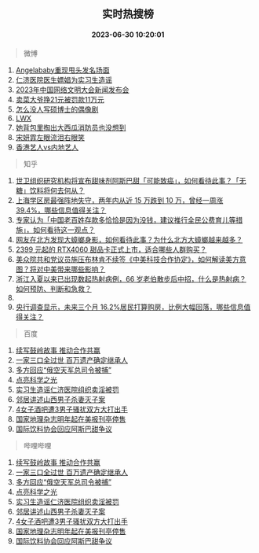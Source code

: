 <div align="center"><h2>实时热搜榜</h2><h4>2023-06-30 10:20:01</h4></div>

> 微博  

1. [Angelababy重现甩头发名场面](https://s.weibo.com/weibo?q=%23Angelababy%E9%87%8D%E7%8E%B0%E7%94%A9%E5%A4%B4%E5%8F%91%E5%90%8D%E5%9C%BA%E9%9D%A2%23&t=31&band_rank=1&Refer=top)<br />
2. [仁济医院医生嫖娼为实习生造谣](https://s.weibo.com/weibo?q=%23%E4%BB%81%E6%B5%8E%E5%8C%BB%E9%99%A2%E5%8C%BB%E7%94%9F%E5%AB%96%E5%A8%BC%E4%B8%BA%E5%AE%9E%E4%B9%A0%E7%94%9F%E9%80%A0%E8%B0%A3%23&t=31&band_rank=2&Refer=top)<br />
3. [2023年中国网络文明大会新闻发布会](https://s.weibo.com/weibo?q=%232023%E5%B9%B4%E4%B8%AD%E5%9B%BD%E7%BD%91%E7%BB%9C%E6%96%87%E6%98%8E%E5%A4%A7%E4%BC%9A%E6%96%B0%E9%97%BB%E5%8F%91%E5%B8%83%E4%BC%9A%23&t=31&band_rank=3&Refer=top)<br />
4. [卖菜大爷挣21元被罚款11万元](https://s.weibo.com/weibo?q=%23%E5%8D%96%E8%8F%9C%E5%A4%A7%E7%88%B7%E6%8C%A321%E5%85%83%E8%A2%AB%E7%BD%9A%E6%AC%BE11%E4%B8%87%E5%85%83%23&t=31&band_rank=4&Refer=top)<br />
5. [怎么没人写硕博士的偶像剧](https://s.weibo.com/weibo?q=%23%E6%80%8E%E4%B9%88%E6%B2%A1%E4%BA%BA%E5%86%99%E7%A1%95%E5%8D%9A%E5%A3%AB%E7%9A%84%E5%81%B6%E5%83%8F%E5%89%A7%23&t=31&band_rank=5&Refer=top)<br />
6. [LWX](https://s.weibo.com/weibo?q=LWX&t=31&band_rank=6&Refer=top)<br />
7. [她背包里掏出大西瓜消防员也没想到](https://s.weibo.com/weibo?q=%23%E5%A5%B9%E8%83%8C%E5%8C%85%E9%87%8C%E6%8E%8F%E5%87%BA%E5%A4%A7%E8%A5%BF%E7%93%9C%E6%B6%88%E9%98%B2%E5%91%98%E4%B9%9F%E6%B2%A1%E6%83%B3%E5%88%B0%23&t=31&band_rank=7&Refer=top)<br />
8. [宋妍霏左眼流泪右眼笑](https://s.weibo.com/weibo?q=%23%E5%AE%8B%E5%A6%8D%E9%9C%8F%E5%B7%A6%E7%9C%BC%E6%B5%81%E6%B3%AA%E5%8F%B3%E7%9C%BC%E7%AC%91%23&t=31&band_rank=8&Refer=top)<br />
9. [香港艺人vs内地艺人](https://s.weibo.com/weibo?q=%23%E9%A6%99%E6%B8%AF%E8%89%BA%E4%BA%BAvs%E5%86%85%E5%9C%B0%E8%89%BA%E4%BA%BA%23&t=31&band_rank=9&Refer=top)<br />

> 知乎  

1. [世卫组织研究机构将宣布甜味剂阿斯巴甜「可能致癌」，如何看待此事？「无糖」饮料将何去何从？](https://www.zhihu.com/question/609417354)<br />
2. [上海学区房最强阵地失守，两年内从近 15 万跌到 10 万，曾经一周涨 39.4%，哪些信息值得关注？](https://www.zhihu.com/question/609355451)<br />
3. [专家认为「中国老百姓存款多恰恰是因为没钱，建议推行全民公费育儿等措施」，如何看待这一观点？](https://www.zhihu.com/question/609390380)<br />
4. [网友在北方发现大蟑螂身影，如何看待此事？为什么北方大蟑螂越来越多？](https://www.zhihu.com/question/609451038)<br />
5. [2399 元起的 RTX4060 甜品卡正式上市，适合哪些人群购买？](https://www.zhihu.com/question/609280591)<br />
6. [美众院共和党议员施压布林肯不续签《中美科技合作协定》，如何解读美方意图？将对中美带来哪些影响？](https://www.zhihu.com/question/609347160)<br />
7. [浙江入夏以来已出现数起热射病例，66 岁老伯散步后中招，什么是热射病？如何预防、判断和急救？](https://www.zhihu.com/question/607815978)<br />
8. []()<br />
9. [央行调查显示，未来三个月 16.2%居民打算购房，比例大幅回落，哪些信息值得关注？](https://www.zhihu.com/question/609413648)<br />

> 百度  

1. [续写鼓岭故事 推动合作共赢](https://www.baidu.com/s?wd=%E7%BB%AD%E5%86%99%E9%BC%93%E5%B2%AD%E6%95%85%E4%BA%8B+%E6%8E%A8%E5%8A%A8%E5%90%88%E4%BD%9C%E5%85%B1%E8%B5%A2&sa=fyb_news&rsv_dl=fyb_news)<br />
2. [一家三口全过世 百万遗产确定继承人](https://www.baidu.com/s?wd=%E4%B8%80%E5%AE%B6%E4%B8%89%E5%8F%A3%E5%85%A8%E8%BF%87%E4%B8%96+%E7%99%BE%E4%B8%87%E9%81%97%E4%BA%A7%E7%A1%AE%E5%AE%9A%E7%BB%A7%E6%89%BF%E4%BA%BA&sa=fyb_news&rsv_dl=fyb_news)<br />
3. [多方回应“俄空天军总司令被捕”](https://www.baidu.com/s?wd=%E5%A4%9A%E6%96%B9%E5%9B%9E%E5%BA%94%E2%80%9C%E4%BF%84%E7%A9%BA%E5%A4%A9%E5%86%9B%E6%80%BB%E5%8F%B8%E4%BB%A4%E8%A2%AB%E6%8D%95%E2%80%9D&sa=fyb_news&rsv_dl=fyb_news)<br />
4. [点亮科学之光](https://www.baidu.com/s?wd=%E7%82%B9%E4%BA%AE%E7%A7%91%E5%AD%A6%E4%B9%8B%E5%85%89&sa=fyb_news&rsv_dl=fyb_news)<br />
5. [实习生造谣仁济医院组织卖淫被罚](https://www.baidu.com/s?wd=%E5%AE%9E%E4%B9%A0%E7%94%9F%E9%80%A0%E8%B0%A3%E4%BB%81%E6%B5%8E%E5%8C%BB%E9%99%A2%E7%BB%84%E7%BB%87%E5%8D%96%E6%B7%AB%E8%A2%AB%E7%BD%9A&sa=fyb_news&rsv_dl=fyb_news)<br />
6. [邻居讲述山西男子杀妻灭子案](https://www.baidu.com/s?wd=%E9%82%BB%E5%B1%85%E8%AE%B2%E8%BF%B0%E5%B1%B1%E8%A5%BF%E7%94%B7%E5%AD%90%E6%9D%80%E5%A6%BB%E7%81%AD%E5%AD%90%E6%A1%88&sa=fyb_news&rsv_dl=fyb_news)<br />
7. [4女子酒吧遭3男子骚扰双方大打出手](https://www.baidu.com/s?wd=4%E5%A5%B3%E5%AD%90%E9%85%92%E5%90%A7%E9%81%AD3%E7%94%B7%E5%AD%90%E9%AA%9A%E6%89%B0%E5%8F%8C%E6%96%B9%E5%A4%A7%E6%89%93%E5%87%BA%E6%89%8B&sa=fyb_news&rsv_dl=fyb_news)<br />
8. [国家地理杂志明年起在美报刊亭停售](https://www.baidu.com/s?wd=%E5%9B%BD%E5%AE%B6%E5%9C%B0%E7%90%86%E6%9D%82%E5%BF%97%E6%98%8E%E5%B9%B4%E8%B5%B7%E5%9C%A8%E7%BE%8E%E6%8A%A5%E5%88%8A%E4%BA%AD%E5%81%9C%E5%94%AE&sa=fyb_news&rsv_dl=fyb_news)<br />
9. [国际饮料协会回应阿斯巴甜争议](https://www.baidu.com/s?wd=%E5%9B%BD%E9%99%85%E9%A5%AE%E6%96%99%E5%8D%8F%E4%BC%9A%E5%9B%9E%E5%BA%94%E9%98%BF%E6%96%AF%E5%B7%B4%E7%94%9C%E4%BA%89%E8%AE%AE&sa=fyb_news&rsv_dl=fyb_news)<br />

> 哔哩哔哩  

1. [续写鼓岭故事 推动合作共赢](https://www.baidu.com/s?wd=%E7%BB%AD%E5%86%99%E9%BC%93%E5%B2%AD%E6%95%85%E4%BA%8B+%E6%8E%A8%E5%8A%A8%E5%90%88%E4%BD%9C%E5%85%B1%E8%B5%A2&sa=fyb_news&rsv_dl=fyb_news)<br />
2. [一家三口全过世 百万遗产确定继承人](https://www.baidu.com/s?wd=%E4%B8%80%E5%AE%B6%E4%B8%89%E5%8F%A3%E5%85%A8%E8%BF%87%E4%B8%96+%E7%99%BE%E4%B8%87%E9%81%97%E4%BA%A7%E7%A1%AE%E5%AE%9A%E7%BB%A7%E6%89%BF%E4%BA%BA&sa=fyb_news&rsv_dl=fyb_news)<br />
3. [多方回应“俄空天军总司令被捕”](https://www.baidu.com/s?wd=%E5%A4%9A%E6%96%B9%E5%9B%9E%E5%BA%94%E2%80%9C%E4%BF%84%E7%A9%BA%E5%A4%A9%E5%86%9B%E6%80%BB%E5%8F%B8%E4%BB%A4%E8%A2%AB%E6%8D%95%E2%80%9D&sa=fyb_news&rsv_dl=fyb_news)<br />
4. [点亮科学之光](https://www.baidu.com/s?wd=%E7%82%B9%E4%BA%AE%E7%A7%91%E5%AD%A6%E4%B9%8B%E5%85%89&sa=fyb_news&rsv_dl=fyb_news)<br />
5. [实习生造谣仁济医院组织卖淫被罚](https://www.baidu.com/s?wd=%E5%AE%9E%E4%B9%A0%E7%94%9F%E9%80%A0%E8%B0%A3%E4%BB%81%E6%B5%8E%E5%8C%BB%E9%99%A2%E7%BB%84%E7%BB%87%E5%8D%96%E6%B7%AB%E8%A2%AB%E7%BD%9A&sa=fyb_news&rsv_dl=fyb_news)<br />
6. [邻居讲述山西男子杀妻灭子案](https://www.baidu.com/s?wd=%E9%82%BB%E5%B1%85%E8%AE%B2%E8%BF%B0%E5%B1%B1%E8%A5%BF%E7%94%B7%E5%AD%90%E6%9D%80%E5%A6%BB%E7%81%AD%E5%AD%90%E6%A1%88&sa=fyb_news&rsv_dl=fyb_news)<br />
7. [4女子酒吧遭3男子骚扰双方大打出手](https://www.baidu.com/s?wd=4%E5%A5%B3%E5%AD%90%E9%85%92%E5%90%A7%E9%81%AD3%E7%94%B7%E5%AD%90%E9%AA%9A%E6%89%B0%E5%8F%8C%E6%96%B9%E5%A4%A7%E6%89%93%E5%87%BA%E6%89%8B&sa=fyb_news&rsv_dl=fyb_news)<br />
8. [国家地理杂志明年起在美报刊亭停售](https://www.baidu.com/s?wd=%E5%9B%BD%E5%AE%B6%E5%9C%B0%E7%90%86%E6%9D%82%E5%BF%97%E6%98%8E%E5%B9%B4%E8%B5%B7%E5%9C%A8%E7%BE%8E%E6%8A%A5%E5%88%8A%E4%BA%AD%E5%81%9C%E5%94%AE&sa=fyb_news&rsv_dl=fyb_news)<br />
9. [国际饮料协会回应阿斯巴甜争议](https://www.baidu.com/s?wd=%E5%9B%BD%E9%99%85%E9%A5%AE%E6%96%99%E5%8D%8F%E4%BC%9A%E5%9B%9E%E5%BA%94%E9%98%BF%E6%96%AF%E5%B7%B4%E7%94%9C%E4%BA%89%E8%AE%AE&sa=fyb_news&rsv_dl=fyb_news)<br />
